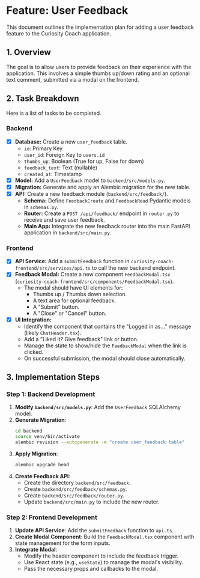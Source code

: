 # Feature: User Feedback

This document outlines the implementation plan for adding a user feedback feature to the Curiosity Coach application.

## 1. Overview

The goal is to allow users to provide feedback on their experience with the application. This involves a simple thumbs up/down rating and an optional text comment, submitted via a modal on the frontend.

## 2. Task Breakdown

Here is a list of tasks to be completed.

### Backend

- [x] **Database:** Create a new `user_feedback` table.
    -   `id`: Primary Key
    -   `user_id`: Foreign Key to `users.id`
    -   `thumbs_up`: Boolean (True for up, False for down)
    -   `feedback_text`: Text (nullable)
    -   `created_at`: Timestamp
- [x] **Model:** Add a `UserFeedback` model to `backend/src/models.py`.
- [x] **Migration:** Generate and apply an Alembic migration for the new table.
- [x] **API:** Create a new feedback module (`backend/src/feedback/`).
    -   **Schema:** Define `FeedbackCreate` and `FeedbackRead` Pydantic models in `schemas.py`.
    -   **Router:** Create a `POST /api/feedback/` endpoint in `router.py` to receive and save user feedback.
    -   **Main App:** Integrate the new feedback router into the main FastAPI application in `backend/src/main.py`.

### Frontend

- [x] **API Service:** Add a `submitFeedback` function in `curiosity-coach-frontend/src/services/api.ts` to call the new backend endpoint.
- [x] **Feedback Modal:** Create a new component `FeedbackModal.tsx` (`curiosity-coach-frontend/src/components/FeedbackModal.tsx`).
    -   The modal should have UI elements for:
        -   Thumbs up / Thumbs down selection.
        -   A text area for optional feedback.
        -   A "Submit" button.
        -   A "Close" or "Cancel" button.
- [x] **UI Integration:**
    -   Identify the component that contains the "Logged in as..." message (likely `ChatHeader.tsx`).
    -   Add a "Liked it? Give feedback" link or button.
    -   Manage the state to show/hide the `FeedbackModal` when the link is clicked.
    -   On successful submission, the modal should close automatically.

## 3. Implementation Steps

### Step 1: Backend Development

1.  **Modify `backend/src/models.py`**: Add the `UserFeedback` SQLAlchemy model.
2.  **Generate Migration**:
    ```bash
    cd backend
    source venv/bin/activate
    alembic revision --autogenerate -m "create user_feedback table"
    ```
3.  **Apply Migration**:
    ```bash
    alembic upgrade head
    ```
4.  **Create Feedback API**:
    -   Create the directory `backend/src/feedback`.
    -   Create `backend/src/feedback/schemas.py`.
    -   Create `backend/src/feedback/router.py`.
    -   Update `backend/src/main.py` to include the new router.

### Step 2: Frontend Development

1.  **Update API Service**: Add the `submitFeedback` function to `api.ts`.
2.  **Create Modal Component**: Build the `FeedbackModal.tsx` component with state management for the form inputs.
3.  **Integrate Modal**:
    -   Modify the header component to include the feedback trigger.
    -   Use React state (e.g., `useState`) to manage the modal's visibility.
    -   Pass the necessary props and callbacks to the modal. 